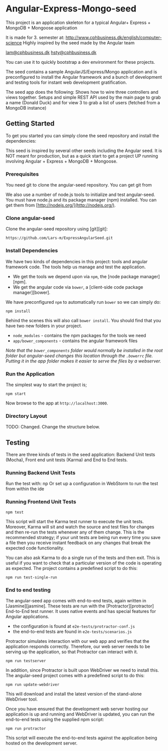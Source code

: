 # Angular-Express-Mongo-seed

This project is an application skeleton for a typical
Angular+ Express + MongoDB + Mongoose application

It is made for 3. semester at: http://www.cphbusiness.dk/english/computer-science
Highly inspired by the seed made by the Angular team

lam@cphbusiness.dk
hsty@cphbusiness.dk


You can use it to quickly bootstrap a dev environment for these projects.

The seed contains a sample AngularJS/Express/Mongo application and is preconfigured to install the Angular framework and a bunch of development and testing tools for instant web development gratification.

The seed app does the following:
Shows how to wire three controllers and views together.
Setups and simple REST API used by the main page to grab a name (Donald Duck)
and for view 3 to grab a list of users (fetched from a MongoDB instance)



## Getting Started

To get you started you can simply clone the seed repository and install the dependencies:

This seed is inspired by several other seeds including the Angular seed.
It is NOT meant for production, but as a quick start to get a project UP running involving Angular + Express + MongoDB + Mongoose.

### Prerequisites

You need git to clone the angular-seed repository. You can get git from


We also use a number of node.js tools to initialize and test angular-seed. You must have node.js and
its package manager (npm) installed.  You can get them from [http://nodejs.org/](http://nodejs.org/).

### Clone angular-seed

Clone the angular-seed repository using [git][git]:

```
https://github.com/Lars-m/ExpressAngularSeed.git
```

### Install Dependencies

We have two kinds of dependencies in this project: tools and angular framework code.  The tools help
us manage and test the application.

* We get the tools we depend upon via `npm`, the [node package manager][npm].
* We get the angular code via `bower`, a [client-side code package manager][bower].

We have preconfigured `npm` to automatically run `bower` so we can simply do:

```
npm install
```

Behind the scenes this will also call `bower install`.  You should find that you have two new
folders in your project.

* `node_modules` - contains the npm packages for the tools we need
* `app/bower_components` - contains the angular framework files

*Note that the `bower_components` folder would normally be installed in the root folder but
angular-seed changes this location through the `.bowerrc` file.  Putting it in the app folder makes
it easier to serve the files by a webserver.*

### Run the Application

The simplest way to start the project is;

```
npm start
```

Now browse to the app at `http://localhost:3000`.

### Directory Layout

TODO: Changed. Change the structure below.



## Testing

There are three kinds of tests in the seed application: Backend Unit tests (Mocha), Front end unit tests (Karma) and End to End tests.

### Running Backend Unit Tests
Run the test with:
 np
Or set up a configuration in WebStorm to run the test from within the ide

### Running Frontend Unit Tests

```
npm test
```

This script will start the Karma test runner to execute the unit tests. Moreover, Karma will sit and
watch the source and test files for changes and then re-run the tests whenever any of them change.
This is the recommended strategy; if your unit tests are being run every time you save a file then
you receive instant feedback on any changes that break the expected code functionality.

You can also ask Karma to do a single run of the tests and then exit.  This is useful if you want to
check that a particular version of the code is operating as expected.  The project contains a
predefined script to do this:

```
npm run test-single-run
```


### End to end testing

The angular-seed app comes with end-to-end tests, again written in [Jasmine][jasmine]. These tests
are run with the [Protractor][protractor] End-to-End test runner.  It uses native events and has
special features for Angular applications.

* the configuration is found at `e2e-tests/protractor-conf.js`
* the end-to-end tests are found in `e2e-tests/scenarios.js`

Protractor simulates interaction with our web app and verifies that the application responds
correctly. Therefore, our web server needs to be serving up the application, so that Protractor
can interact with it.

```
npm run testserver
```

In addition, since Protractor is built upon WebDriver we need to install this.  The angular-seed
project comes with a predefined script to do this:

```
npm run update-webdriver
```

This will download and install the latest version of the stand-alone WebDriver tool.

Once you have ensured that the development web server hosting our application is up and running
and WebDriver is updated, you can run the end-to-end tests using the supplied npm script:

```
npm run protractor
```

This script will execute the end-to-end tests against the application being hosted on the
development server.

